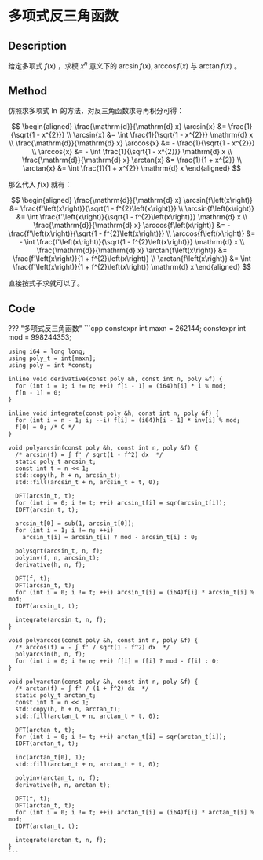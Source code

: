 # 多项式反三角函数

## Description

给定多项式 $f\left(x\right)$ ，求模 $x^{n}$ 意义下的 $\arcsin{f\left(x\right)}, \arccos{f\left(x\right)}$ 与 $\arctan{f\left(x\right)}$ 。

## Method

仿照求多项式 $\ln$ 的方法，对反三角函数求导再积分可得：

$$
\begin{aligned}
	\frac{\mathrm{d}}{\mathrm{d} x} \arcsin{x} &= \frac{1}{\sqrt{1 - x^{2}}} \\
	\arcsin{x} &= \int \frac{1}{\sqrt{1 - x^{2}}} \mathrm{d} x \\
	\frac{\mathrm{d}}{\mathrm{d} x} \arccos{x} &= - \frac{1}{\sqrt{1 - x^{2}}} \\
	\arccos{x} &= - \int \frac{1}{\sqrt{1 - x^{2}}} \mathrm{d} x \\
	\frac{\mathrm{d}}{\mathrm{d} x} \arctan{x} &= \frac{1}{1 + x^{2}} \\
	\arctan{x} &= \int \frac{1}{1 + x^{2}} \mathrm{d} x
\end{aligned}
$$

那么代入 $f\left(x\right)$ 就有：

$$
\begin{aligned}
	\frac{\mathrm{d}}{\mathrm{d} x} \arcsin{f\left(x\right)} &= \frac{f'\left(x\right)}{\sqrt{1 - f^{2}\left(x\right)}} \\
	\arcsin{f\left(x\right)} &= \int \frac{f'\left(x\right)}{\sqrt{1 - f^{2}\left(x\right)}} \mathrm{d} x \\
	\frac{\mathrm{d}}{\mathrm{d} x} \arccos{f\left(x\right)} &= - \frac{f'\left(x\right)}{\sqrt{1 - f^{2}\left(x\right)}} \\
	\arccos{f\left(x\right)} &= - \int \frac{f'\left(x\right)}{\sqrt{1 - f^{2}\left(x\right)}} \mathrm{d} x \\
	\frac{\mathrm{d}}{\mathrm{d} x} \arctan{f\left(x\right)} &= \frac{f'\left(x\right)}{1 + f^{2}\left(x\right)} \\
	\arctan{f\left(x\right)} &= \int \frac{f'\left(x\right)}{1 + f^{2}\left(x\right)} \mathrm{d} x
\end{aligned}
$$

直接按式子求就可以了。

## Code

??? "多项式反三角函数"
    ```cpp
    constexpr int maxn = 262144;
    constexpr int mod = 998244353;
    
    using i64 = long long;
    using poly_t = int[maxn];
    using poly = int *const;
    
    inline void derivative(const poly &h, const int n, poly &f) {
      for (int i = 1; i != n; ++i) f[i - 1] = (i64)h[i] * i % mod;
      f[n - 1] = 0;
    }
    
    inline void integrate(const poly &h, const int n, poly &f) {
      for (int i = n - 1; i; --i) f[i] = (i64)h[i - 1] * inv[i] % mod;
      f[0] = 0; /* C */
    }
    
    void polyarcsin(const poly &h, const int n, poly &f) {
      /* arcsin(f) = ∫ f' / sqrt(1 - f^2) dx  */
      static poly_t arcsin_t;
      const int t = n << 1;
      std::copy(h, h + n, arcsin_t);
      std::fill(arcsin_t + n, arcsin_t + t, 0);
    
      DFT(arcsin_t, t);
      for (int i = 0; i != t; ++i) arcsin_t[i] = sqr(arcsin_t[i]);
      IDFT(arcsin_t, t);
    
      arcsin_t[0] = sub(1, arcsin_t[0]);
      for (int i = 1; i != n; ++i)
        arcsin_t[i] = arcsin_t[i] ? mod - arcsin_t[i] : 0;
    
      polysqrt(arcsin_t, n, f);
      polyinv(f, n, arcsin_t);
      derivative(h, n, f);
    
      DFT(f, t);
      DFT(arcsin_t, t);
      for (int i = 0; i != t; ++i) arcsin_t[i] = (i64)f[i] * arcsin_t[i] % mod;
      IDFT(arcsin_t, t);
    
      integrate(arcsin_t, n, f);
    }
    
    void polyarccos(const poly &h, const int n, poly &f) {
      /* arccos(f) = - ∫ f' / sqrt(1 - f^2) dx  */
      polyarcsin(h, n, f);
      for (int i = 0; i != n; ++i) f[i] = f[i] ? mod - f[i] : 0;
    }
    
    void polyarctan(const poly &h, const int n, poly &f) {
      /* arctan(f) = ∫ f' / (1 + f^2) dx  */
      static poly_t arctan_t;
      const int t = n << 1;
      std::copy(h, h + n, arctan_t);
      std::fill(arctan_t + n, arctan_t + t, 0);
    
      DFT(arctan_t, t);
      for (int i = 0; i != t; ++i) arctan_t[i] = sqr(arctan_t[i]);
      IDFT(arctan_t, t);
    
      inc(arctan_t[0], 1);
      std::fill(arctan_t + n, arctan_t + t, 0);
    
      polyinv(arctan_t, n, f);
      derivative(h, n, arctan_t);
    
      DFT(f, t);
      DFT(arctan_t, t);
      for (int i = 0; i != t; ++i) arctan_t[i] = (i64)f[i] * arctan_t[i] % mod;
      IDFT(arctan_t, t);
    
      integrate(arctan_t, n, f);
    }
    ```
